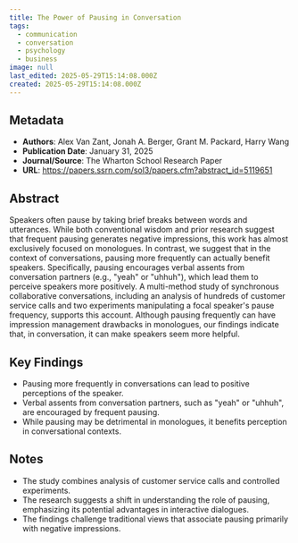 ```yaml
---
title: The Power of Pausing in Conversation
tags:
  - communication
  - conversation
  - psychology
  - business
image: null
last_edited: 2025-05-29T15:14:08.000Z
created: 2025-05-29T15:14:08.000Z
---
```


## Metadata
- **Authors**: Alex Van Zant, Jonah A. Berger, Grant M. Packard, Harry Wang
- **Publication Date**: January 31, 2025
- **Journal/Source**: The Wharton School Research Paper
- **URL**: https://papers.ssrn.com/sol3/papers.cfm?abstract_id=5119651

## Abstract
Speakers often pause by taking brief breaks between words and utterances. While both conventional wisdom and prior research suggest that frequent pausing generates negative impressions, this work has almost exclusively focused on monologues. In contrast, we suggest that in the context of conversations, pausing more frequently can actually benefit speakers. Specifically, pausing encourages verbal assents from conversation partners (e.g., "yeah" or "uhhuh"), which lead them to perceive speakers more positively. A multi-method study of synchronous collaborative conversations, including an analysis of hundreds of customer service calls and two experiments manipulating a focal speaker's pause frequency, supports this account. Although pausing frequently can have impression management drawbacks in monologues, our findings indicate that, in conversation, it can make speakers seem more helpful.

## Key Findings
- Pausing more frequently in conversations can lead to positive perceptions of the speaker.
- Verbal assents from conversation partners, such as "yeah" or "uhhuh", are encouraged by frequent pausing.
- While pausing may be detrimental in monologues, it benefits perception in conversational contexts.

## Notes
- The study combines analysis of customer service calls and controlled experiments.
- The research suggests a shift in understanding the role of pausing, emphasizing its potential advantages in interactive dialogues.
- The findings challenge traditional views that associate pausing primarily with negative impressions.
